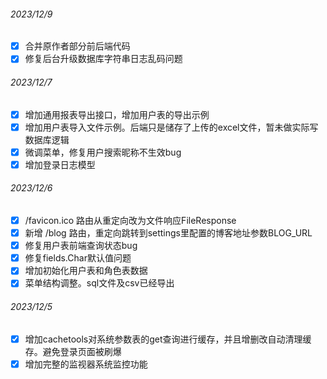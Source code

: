 ###### 2023/12/9
- [X] 合并原作者部分前后端代码
- [X] 修复后台升级数据库字符串日志乱码问题

###### 2023/12/7
- [X] 增加通用报表导出接口，增加用户表的导出示例
- [X] 增加用户表导入文件示例。后端只是储存了上传的excel文件，暂未做实际写数据库逻辑
- [X] 微调菜单，修复用户搜索昵称不生效bug
- [X] 增加登录日志模型

###### 2023/12/6
- [X] /favicon.ico 路由从重定向改为文件响应FileResponse
- [X] 新增 /blog 路由，重定向跳转到settings里配置的博客地址参数BLOG_URL
- [X] 修复用户表前端查询状态bug
- [X] 修复fields.Char默认值问题
- [X] 增加初始化用户表和角色表数据
- [X] 菜单结构调整。sql文件及csv已经导出

###### 2023/12/5
- [X] 增加cachetools对系统参数表的get查询进行缓存，并且增删改自动清理缓存。避免登录页面被刷爆
- [X] 增加完整的监视器系统监控功能